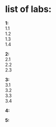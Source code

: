 # list of labs:
**1:**  
1.1  
1.2  
1.3  
1.4  
  
**2:**  
2.1  
2.2  
2.3  

**3:**  
3.1  
3.2  
3.3  
3.4  

**4:**  

**5:**  
